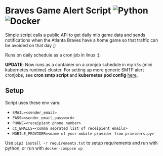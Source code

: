 # Braves Game Alert Script ![Python](https://img.shields.io/badge/python-3670A0?style=flat&logo=python&logoColor=ffdd54) ![Docker](https://img.shields.io/badge/docker-%230db7ed.svg?style=flat&logo=docker&logoColor=white)

Simple script calls a public API to get daily mlb game data and sends notifications when the Atlanta Braves have a home game so that traffic can be avoided on that day ;)

Runs on daily schedule as a cron job in linux :); 

**UPDATE**: Now runs as a container on a cronjob schedule in my `k3s` (mini kubernetes runtime) cluster. For setting up more generic SMTP alert cronjobs, see **cron smtp script** and **kubernetes pod config** [here](https://github.com/jhawk7/smtp-alert-cron).

## Setup
Script uses these env vars: 
  - `EMAIL=<sender_email>`
  - `PASS=<sender_email_password>`
  - `PHONE=<receipient phone number>`
  - `CC_EMAILS=<comma seprated list of receipient emails>`
  - `MOBILE_PROVIDER=<name of your mobile provider from providers.py>`

Use `pip3 install -r requirements.txt` to setup requirements and run with python, or run with `docker-compose up`

